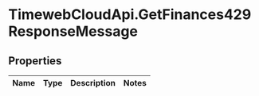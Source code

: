 # TimewebCloudApi.GetFinances429ResponseMessage

## Properties

Name | Type | Description | Notes
------------ | ------------- | ------------- | -------------


